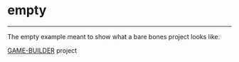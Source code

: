 # empty
-------------------

The empty example meant to show what a bare bones project looks like.

[GAME-BUILDER][game-builder] project

[game-builder]: http://diegomarquez.github.io/game-builder